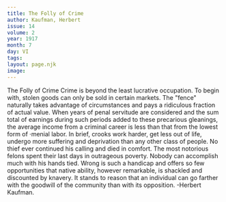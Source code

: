 ```yaml
---
title: The Folly of Crime
author: Kaufman, Herbert
issue: 14
volume: 2
year: 1917
month: 7
day: VI
tags:
layout: page.njk
image:
---
```

The Folly of Crime    Crime is beyond the least lucrative occupation. To begin with, stolen goods can only be sold in certain markets. The "fence" naturally takes advantage of circumstances and pays a ridiculous fraction of actual value.   When years of penal servitude are considered and the sum total of earnings during such periods added to these precarious gleanings, the average income from a criminal career is less than that from the lowest form of ·menial labor.   In brief, crooks work harder, get less out of life, undergo more suffering and deprivation than any other class of people.   No thief ever continued his calling and died in comfort. The most notorious felons spent their last days in outrageous poverty.   Nobody can accomplish much with his hands tied. Wrong is such a handicap and offers so few opportunities that native ability, however remarkable, is shackled and discounted by knavery.   It stands to reason that an individual can go farther with the goodwill of the community than with its opposition.   -Herbert Kaufman.   


